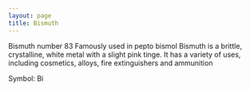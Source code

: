 ```yaml
---
layout: page
title: Bismuth
---
```


Bismuth
number 83
Famously used in pepto bismol 
Bismuth is a brittle, crystalline, white metal with a slight pink tinge. 
It has a variety of uses, including cosmetics, alloys, fire extinguishers and ammunition

Symbol: Bi 
